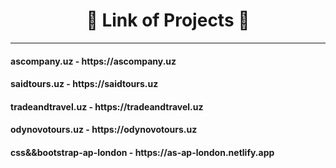 <h1 align="center">🔗 Link of Projects 🔗</h1>
<hr />
<h4 align="start">ascompany.uz - https://ascompany.uz</h4>
<h4 align="start">saidtours.uz - https://saidtours.uz</h4>
<h4 align="start">tradeandtravel.uz - https://tradeandtravel.uz</h4>
<h4 align="start">odynovotours.uz - https://odynovotours.uz</h4>
<h4 align="start">css&&bootstrap-ap-london - https://as-ap-london.netlify.app</h4>
